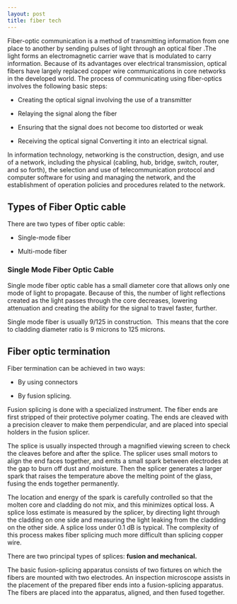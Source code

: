 ```yaml
---
layout: post
title: fiber tech
---
```



Fiber-optic communication is a method of transmitting information from one place to another by sending pulses of light through an optical fiber .The light forms an electromagnetic carrier wave that is modulated to carry information. Because of its advantages over electrical transmission, optical fibers have largely replaced copper wire communications in core networks in the developed world. The process of communicating using fiber-optics involves the following basic steps: 

* Creating the optical signal involving the use of a transmitter 
- Relaying the signal along the fiber
+ Ensuring that the signal does not become too distorted or weak
* Receiving the optical signal 
Converting it into an electrical signal.


In information technology, networking is the construction, design, and use of a network, including the physical (cabling, hub, bridge, switch, router, and so forth), the selection and use of telecommunication protocol and computer software for using and managing the network, and the establishment of operation policies and procedures related to the network.



## Types of Fiber Optic cable
There are two types of fiber optic cable:
* Single-mode fiber
- Multi-mode fiber

### Single Mode Fiber Optic Cable
Single mode fiber optic cable has a small diameter core that allows only one mode of light to propagate. Because of this, the number of light reflections created as the light passes through the core decreases, lowering attenuation and creating the ability for the signal to travel faster, further. 

Single mode fiber is usually 9/125 in construction.  This means that the core to cladding diameter ratio is 9 microns to 125 microns.

## Fiber optic termination
Fiber termination can be achieved in two ways:

* By using connectors
- By fusion splicing.

Fusion splicing is done with a specialized instrument. The fiber ends are first stripped of their protective polymer coating. The ends are cleaved with a precision cleaver to make them perpendicular, and are placed into special holders in the fusion splicer. 

The splice is usually inspected through a magnified viewing screen to check the cleaves before and after the splice. The splicer uses small motors to align the end faces together, and emits a small spark between electrodes at the gap to burn off dust and moisture. Then the splicer generates a larger spark that raises the temperature above the melting point of the glass, fusing the ends together permanently. 

The location and energy of the spark is carefully controlled so that the molten core and cladding do not mix, and this minimizes optical loss. A splice loss estimate is measured by the splicer, by directing light through the cladding on one side and measuring the light leaking from the cladding on the other side. A splice loss under 0.1 dB is typical. The complexity of this process makes fiber splicing much more difficult than splicing copper wire.


There are two principal types of splices: **fusion and mechanical.**

The basic fusion-splicing apparatus consists of two fixtures on which the fibers are mounted with two electrodes. An inspection microscope assists in the placement of the prepared fiber ends into a fusion-splicing apparatus. The fibers are placed into the apparatus, aligned, and then fused together.
